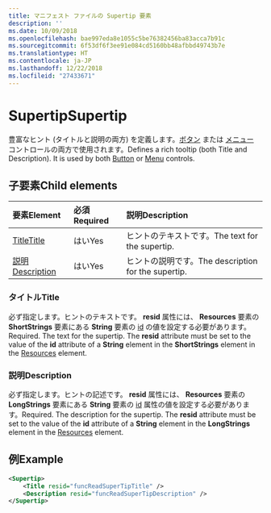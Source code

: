 ```yaml
---
title: マニフェスト ファイルの Supertip 要素
description: ''
ms.date: 10/09/2018
ms.openlocfilehash: bae997eda8e1055c5be76382456ba83acca7b91c
ms.sourcegitcommit: 6f53df6f3ee91e084cd5160bb48afbbd49743b7e
ms.translationtype: HT
ms.contentlocale: ja-JP
ms.lasthandoff: 12/22/2018
ms.locfileid: "27433671"
---
```

# <a name="supertip"></a><span data-ttu-id="8df98-102">Supertip</span><span class="sxs-lookup"><span data-stu-id="8df98-102">Supertip</span></span>

<span data-ttu-id="8df98-p101">豊富なヒント (タイトルと説明の両方) を定義します。[ボタン](control.md#button-control) または [メニュー](control.md#menu-dropdown-button-controls) コントロールの両方で使用されます。</span><span class="sxs-lookup"><span data-stu-id="8df98-p101">Defines a rich tooltip (both Title and Description). It is used by both [Button](control.md#button-control) or [Menu](control.md#menu-dropdown-button-controls)  controls.</span></span>

## <a name="child-elements"></a><span data-ttu-id="8df98-105">子要素</span><span class="sxs-lookup"><span data-stu-id="8df98-105">Child elements</span></span>

|  <span data-ttu-id="8df98-106">要素</span><span class="sxs-lookup"><span data-stu-id="8df98-106">Element</span></span> |  <span data-ttu-id="8df98-107">必須</span><span class="sxs-lookup"><span data-stu-id="8df98-107">Required</span></span>  |  <span data-ttu-id="8df98-108">説明</span><span class="sxs-lookup"><span data-stu-id="8df98-108">Description</span></span>  |
|:-----|:-----|:-----|
|  [<span data-ttu-id="8df98-109">Title</span><span class="sxs-lookup"><span data-stu-id="8df98-109">Title</span></span>](#title)        | <span data-ttu-id="8df98-110">はい</span><span class="sxs-lookup"><span data-stu-id="8df98-110">Yes</span></span> |   <span data-ttu-id="8df98-111">ヒントのテキストです。</span><span class="sxs-lookup"><span data-stu-id="8df98-111">The text for the supertip.</span></span>         |
|  [<span data-ttu-id="8df98-112">説明</span><span class="sxs-lookup"><span data-stu-id="8df98-112">Description</span></span>](#description)  | <span data-ttu-id="8df98-113">はい</span><span class="sxs-lookup"><span data-stu-id="8df98-113">Yes</span></span> |  <span data-ttu-id="8df98-114">ヒントの説明です。</span><span class="sxs-lookup"><span data-stu-id="8df98-114">The description for the supertip.</span></span>    |

### <a name="title"></a><span data-ttu-id="8df98-115">タイトル</span><span class="sxs-lookup"><span data-stu-id="8df98-115">Title</span></span>

<span data-ttu-id="8df98-p102">必ず指定します。ヒントのテキストです。 **resid** 属性には、 **Resources** 要素の **ShortStrings** 要素にある **String** 要素の [id](resources.md) の値を設定する必要があります。</span><span class="sxs-lookup"><span data-stu-id="8df98-p102">Required. The text for the supertip. The  **resid** attribute must be set to the value of the **id** attribute of a **String** element in the **ShortStrings** element in the [Resources](resources.md) element.</span></span>

### <a name="description"></a><span data-ttu-id="8df98-119">説明</span><span class="sxs-lookup"><span data-stu-id="8df98-119">Description</span></span>

<span data-ttu-id="8df98-p103">必ず指定します。ヒントの記述です。 **resid** 属性には、 **Resources** 要素の **LongStrings** 要素にある **String** 要素の [id](resources.md) 属性の値を設定する必要があります。</span><span class="sxs-lookup"><span data-stu-id="8df98-p103">Required. The description for the supertip. The  **resid** attribute must be set to the value of the **id** attribute of a **String** element in the **LongStrings** element in the [Resources](resources.md) element.</span></span>

## <a name="example"></a><span data-ttu-id="8df98-123">例</span><span class="sxs-lookup"><span data-stu-id="8df98-123">Example</span></span>

```xml
<Supertip>
    <Title resid="funcReadSuperTipTitle" />
    <Description resid="funcReadSuperTipDescription" />
</Supertip>
```

